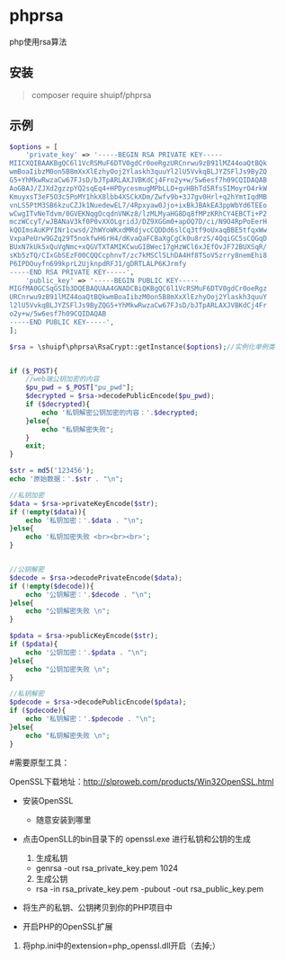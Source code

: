 #  phprsa

php使用rsa算法  


## 安装

>composer require shuipf/phprsa

## 示例
```php
$options = [
    'private_key' => '-----BEGIN RSA PRIVATE KEY-----
MIICXQIBAAKBgQC6l1VcRSMuF6DTV0gdCr0oeRgzURCnrwu9zB91lMZ44oaQtBQk
wmBoaIibzM0on5B8mXxXlEzhyOoj2Ylaskh3quuYl2lU5VvkqBLJYZSFlJs9ByZQ
G5+YhMkwRwzaCw67FJsD/bJTpARLAXJVBKdCj4Fro2y+w/5w6esf7h09CQIDAQAB
AoGBAJ/ZJXd2gzzpYQ2sqEq4+HPDycesmugMPbLLO+gvHBhTd5RfsSIMoyrO4rkW
KmuyxsT3eF5O3c5PoMY1hkX8lbb4XSCkXDm/Zwfv9b+3J7gv0Hrl+q2hYmtIqdMB
vnLS5PtM3SB6kzuCZJk1NuedewEL7/4Rpxyaw0Jjo+ixBkJBAkEA3ppWbYd6TEEo
wCwgITvNeTdvm/0GVEKNqgOcqdnVNKz8/lzMLMyaHG8Dq8fMPzKRhCY4EBCTi+P2
mczWCcyT/wJBANaV3kf0P0vXXOLgridJ/DZ9XGGm0+apOQ7D/ci/N9O4RpPoEerH
kQOImsAuKPYINr1cwsd/2hWYoWKxdMRdjvcCQDDd6slCq3tf9oUxaqBBE5tfqxWw
VxpaPeUrw9GZq29T5nokfwH6rH4/dKvaQaFCBaXgCgCk0u8rzS/4QqiGC5sCQGqD
BUxN7kUk5xQuVgNmc+xQGVTXTAMIKCwuGIBWec17gHzWCl6xJEfOvJF72BUXSqR/
sKb5zTQ/CIxGbSEzF00CQQCcphnvT/zc7kMSCl5LhDA4Hf8TSoV5zrry8nemEhi8
P6IPDOuyfn699kprL2UjknpdRFJ1/gDRTLALP6KJrmfy
-----END RSA PRIVATE KEY-----',
    'public_key' => '-----BEGIN PUBLIC KEY-----
MIGfMA0GCSqGSIb3DQEBAQUAA4GNADCBiQKBgQC6l1VcRSMuF6DTV0gdCr0oeRgz
URCnrwu9zB91lMZ44oaQtBQkwmBoaIibzM0on5B8mXxXlEzhyOoj2Ylaskh3quuY
l2lU5VvkqBLJYZSFlJs9ByZQG5+YhMkwRwzaCw67FJsD/bJTpARLAXJVBKdCj4Fr
o2y+w/5w6esf7h09CQIDAQAB
-----END PUBLIC KEY-----',
];

$rsa = \shuipf\phprsa\RsaCrypt::getInstance($options);//实例化单例类


if ($_POST){
    //web端公钥加密的内容
    $pu_pwd = $_POST["pu_pwd"];
    $decrypted = $rsa->decodePublicEncode($pu_pwd);
    if ($decrypted){
        echo '私钥解密公钥加密的内容：'.$decrypted;
    }else{
        echo "私钥解密失败";
    }
    exit;
}

$str = md5('123456');
echo '原始数据：'.$str . "\n";

//私钥加密
$data = $rsa->privateKeyEncode($str);
if (!empty($data)){
    echo '私钥加密：'.$data . "\n";
}else{
    echo '私钥加密失败 <br><br><br>';
}


//公钥解密
$decode = $rsa->decodePrivateEncode($data);
if (!empty($decode)){
    echo '公钥解密：'.$decode . "\n";
}else{
    echo "公钥解密失败 \n";
}

$pdata = $rsa->publicKeyEncode($str);
if ($pdata){
    echo '公钥加密：'.$pdata . "\n";
}else{
    echo "公钥加密失败 \n";
}

//私钥解密
$pdecode = $rsa->decodePublicEncode($pdata);
if ($pdecode){
    echo '私钥解密：'.$pdecode . "\n";
}else{
    echo "私钥解密失败 \n";
}

```

#需要原型工具：

OpenSSL下载地址：http://slproweb.com/products/Win32OpenSSL.html 


* 安装OpenSSL

    * 随意安装到哪里

* 点击OpenSLL的bin目录下的 openssl.exe 进行私钥和公钥的生成

    1. 生成私钥
    *  genrsa -out rsa_private_key.pem 1024 
    2. 生成公钥
    *  rsa -in rsa_private_key.pem -pubout -out rsa_public_key.pem   

* 将生产的私钥、公钥拷贝到你的PHP项目中

* 开启PHP的OpenSSL扩展

1. 将php.ini中的extension=php_openssl.dll开启（去掉;）
    

